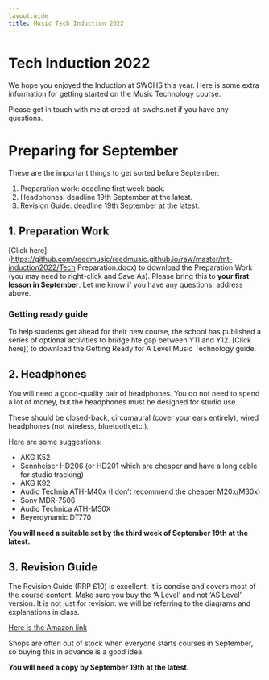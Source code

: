 ```yaml
---
layout:wide
title: Music Tech Induction 2022
---
```


# Tech Induction 2022

We hope you enjoyed the Induction at SWCHS this year. Here is some extra information for getting started on the Music Technology course.

Please get in touch with me at ereed-at-swchs.net if you have any questions.

# Preparing for September

These are the important things to get sorted before September:

1. Preparation work: deadline first week back.
1. Headphones: deadline 19th September at the latest.
1. Revision Guide: deadline 19th September at the latest.


## 1. Preparation Work

[Click here](https://github.com/reedmusic/reedmusic.github.io/raw/master/mt-induction2022/Tech Preparation.docx) to download the Preparation Work (you may need to right-click and Save As). Please bring this to **your first lesson in September**. Let me know if you have any questions; address above.

### Getting ready guide

To help students get ahead for their new course, the school has published a series of optional activities to bridge hte gap between Y11 and Y12. [Click here]( to download the Getting Ready for A Level Music Technology guide.

## 2. Headphones

You will need a good-quality pair of headphones. You do not need to spend a lot of money, but the headphones must be designed for studio use.

These should be closed-back, circumaural (cover your ears entirely), wired headphones (not wireless, bluetooth,etc.).

Here are some suggestions:

* AKG K52
* Sennheiser HD206 (or HD201 which are cheaper and have a long cable for studio tracking)
* AKG K92
* Audio Technia ATH-M40x (I don’t recommend the cheaper M20x/M30x)
* Sony MDR-7506
* Audio Technica ATH-M50X
* Beyerdynamic DT770

**You will need a suitable set by the third week of September 19th at the latest.**

## 3. Revision Guide

The Revision Guide (RRP £10) is excellent. It is concise and covers most of the course content. Make sure you buy the ‘A Level’ and not ‘AS Level’ version. It is not just for revision: we will be referring to the diagrams and explanations in class.

[Here is the Amazon link](https://www.amazon.co.uk/Edexcel-Level-Music-Technology-Revision/dp/1785586343)

Shops are often out of stock when everyone starts courses in September, so buying this in advance is a good idea.

**You will need a copy by September 19th at the latest.**